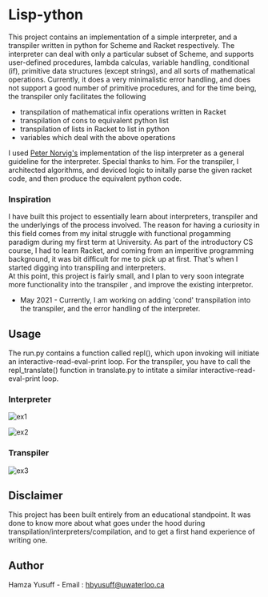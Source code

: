 # Lisp-ython

This project contains an implementation of a simple interpreter, and a transpiler written in python for Scheme and Racket respectively. The interpreter can deal with only a particular subset of Scheme, and supports user-defined procedures, lambda calculas, variable handling, conditional (if), primitive data structures (except strings), and all sorts of mathematical operations. Currently, it does a very minimalistic error handling, and does not support a good number of primitive procedures, and for the time being, the transpiler only facilitates the following

- transpilation of mathematical infix operations written in Racket
- transpilation of cons to equivalent python list
- transpilation of lists in Racket to list in python
- variables which deal with the above operations

I used [Peter Norvig's](http://norvig.com/lispy.html)  implementation of the lisp interpreter as a general guideline for the interpreter. Special thanks to him.
For the transpiler, I architected algorithms, and deviced logic to initally parse the given racket code, and then produce the equivalent python code.

### Inspiration

I have built this project to essentially learn about interpreters, transpiler and the underlyings of the process involved. The reason for having a curiosity in this field comes from my inital struggle with functional progamming paradigm during my first term at University. As part of the introductory CS course, I had to learn Racket, and coming from an
imperitive programming background, it was bit difficult for me to pick up at first. That's when I started digging into transpiling and interpreters.  
At this point, this project is fairly small, and I plan to very soon integrate more functionality into the transpiler , and improve the existing interpretor.

- May 2021 - Currently, I am working on adding 'cond' transpilation into the transpiler, 
 and the error handling of the interpreter.

## Usage

The run.py contains a function called repl(), which upon invoking will initiate an interactive-read-eval-print loop. For the transpiler, you have to call the repl_translate() function in translate.py to intitate a similar interactive-read-eval-print loop.

### Interpreter

![ex1](https://user-images.githubusercontent.com/63330003/117543863-6db66e80-b040-11eb-9b0a-16534c838659.PNG)

![ex2](https://user-images.githubusercontent.com/63330003/117543865-7018c880-b040-11eb-8cc9-1139aaec087c.PNG)


### Transpiler

![ex3](https://user-images.githubusercontent.com/63330003/117543869-73ac4f80-b040-11eb-8b4c-934941543304.PNG)


## Disclaimer

This project has been built entirely from an educational standpoint. It was done to know more about what goes under the hood during transpilation/interpreters/compilation, and to get a first hand experience of writing one.

## Author

Hamza Yusuff - Email : hbyusuff@uwaterloo.ca
